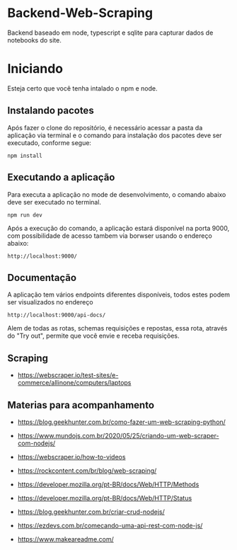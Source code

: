 # Backend-Web-Scraping

Backend baseado em node, typescript e sqlite para capturar dados de notebooks do site.

# Iniciando

Esteja certo que  você tenha intalado o npm e node.

## Instalando pacotes

Após fazer o clone do repositório, é necessário acessar a pasta da aplicação via terminal e o comando para instalação dos pacotes deve ser executado, conforme segue:

```
npm install
```

## Executando a aplicação

Para executa a aplicação no mode de desenvolvimento, o comando abaixo deve ser executado no terminal.

```
npm run dev
```

Após a execução do comando, a aplicação estará disponível na porta 9000, com possibilidade de acesso tambem via borwser usando o endereço abaixo:
```
http://localhost:9000/
```

## Documentação

A aplicação tem vários endpoints diferentes disponíveis, todos estes podem ser visualizados no endereço

```
http://localhost:9000/api-docs/
```

Alem de todas as rotas, schemas requisições e repostas, essa rota, através do "Try out", permite que você envie e receba requisições.

## Scraping

- https://webscraper.io/test-sites/e-commerce/allinone/computers/laptops

## Materias para acompanhamento

- https://blog.geekhunter.com.br/como-fazer-um-web-scraping-python/

- https://www.mundojs.com.br/2020/05/25/criando-um-web-scraper-com-nodejs/

- https://webscraper.io/how-to-videos

- https://rockcontent.com/br/blog/web-scraping/

- https://developer.mozilla.org/pt-BR/docs/Web/HTTP/Methods

- https://developer.mozilla.org/pt-BR/docs/Web/HTTP/Status

- https://blog.geekhunter.com.br/criar-crud-nodejs/

- https://ezdevs.com.br/comecando-uma-api-rest-com-node-js/

- https://www.makeareadme.com/